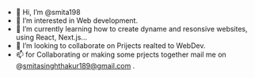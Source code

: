 - 👋 Hi, I’m @smita198
- 👀 I’m interested in Web development.
- 🌱 I’m currently learning how to create dyname and resonsive websites, using React, Next.js...
- 💞️ I’m looking to collaborate on Prijects realted to WebDev.
- 📫 for Collaborating or making some prjects together mail me on @smitasinghthakur189@gmail.com .

<!---
smita198/smita198 is a ✨ special ✨ repository because its `README.md` (this file) appears on your GitHub profile.
You can click the Preview link to take a look at your changes.
--->
